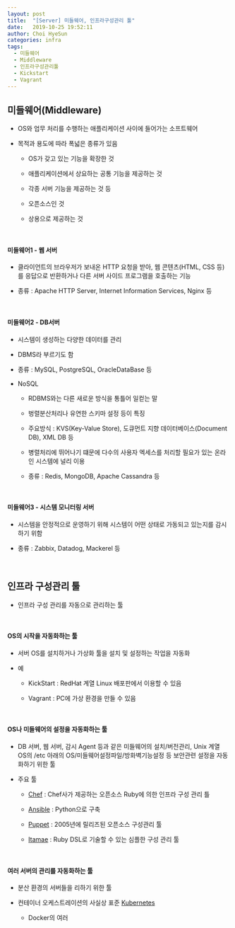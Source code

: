 ```yaml
---
layout: post
title:  "[Server] 미들웨어, 인프라구성관리 툴"
date:   2019-10-25 19:52:11
author: Choi HyeSun
categories: infra
tags:
  - 미들웨어
  - Middleware
  - 인프라구성관리툴
  - Kickstart
  - Vagrant
---
```


## 미들웨어(Middleware)

- OS와 업무 처리를 수행하는 애플리케이션 사이에 들어가는 소프트웨어

- 목적과 용도에 따라 폭넓은 종류가 있음

  - OS가 갖고 있는 기능을 확장한 것
  
  - 애플리케이션에서 상요하는 공통 기능을 제공하는 것
  
  - 각종 서버 기능을 제공하는 것 등

  - 오픈소스인 것
  
  - 상용으로 제공하는 것
  
<br>

#### 미들웨어1 - 웹 서버

- 클라이언트의 브라우저가 보내온 HTTP 요청을 받아, 웹 콘텐츠(HTML, CSS 등)를 응답으로 반환하거나 다른 서버 사이드 프로그램을 호출하는 기능

- 종류 : Apache HTTP Server, Internet Information Services, Nginx 등

<br>

#### 미들웨어2 - DB서버

- 시스템이 생성하는 다양한 데이터를 관리

- DBMS라 부르기도 함

- 종류 : MySQL, PostgreSQL, OracleDataBase 등

- NoSQL

  - RDBMS와는 다른 새로운 방식을 통틀어 일컫는 말
  
  - 벙렬분산처리나 유연한 스키마 설정 등이 특징
  
  - 주요방식 : KVS(Key-Value Store), 도큐먼트 지향 데이터베이스(Document DB), XML DB 등
  
  - 병렬처리에 뛰어나기 떄문에 다수의 사용자 엑세스를 처리할 필요가 있는 온라인 시스템에 널리 이용
  
  - 종류 : Redis, MongoDB, Apache Cassandra 등

<br>

#### 미들웨어3 - 시스템 모니터링 서버

- 시스템을 안정적으로 운영하기 위해 시스템이 어떤 상태로 가동되고 있는지를 감시하기 위함

- 종류 : Zabbix, Datadog, Mackerel 등

<br>

## 인프라 구성관리 툴

- 인프라 구성 관리를 자동으로 관리하는 툴

<br>

#### OS의 시작을 자동화하는 툴

- 서버 OS를 설치하거나 가상화 툴을 설치 및 설정하는 작업을 자동화

- 예

  - KickStart : RedHat 계열 Linux 배포판에서 이용할 수 있음
  
  - Vagrant : PC에 가상 환경을 만들 수 있음
  
<br>

#### OS나 미들웨어의 설정을 자동화하는 툴

- DB 서버, 웹 서버, 감시 Agent 등과 같은 미들웨어의 설치/버전관리, Unix 계열 OS의 /etc 아래의 OS/미들웨어설정파일/방화벽기능설정 등 보안관련 설정을 자동화하기 위한 툴

- 주요 툴

  - [Chef](https://www.chef.io/products/chef-infra/) : Chef사가 제공하는 오픈소스 Ruby에 의한 인프라 구성 관리 틀
  
  - [Ansible](https://www.ansible.com/) : Python으로 구축
  
  - [Puppet](https://puppet.com/) : 2005년에 릴리즈된 오픈소스 구성관리 툴
  
  - [Itamae](http://itamae.kitchen/) : Ruby DSL로 기술할 수 있는 심플한 구성 관리 툴
  
<br>

#### 여러 서버의 관리를 자동화하는 툴

- 분산 환경의 서버들을 리하기 위한 툴

- 컨테이너 오케스트레이션의 사실상 표준 [Kubernetes](https://kubernetes.io/)

  - Docker의 여러 
